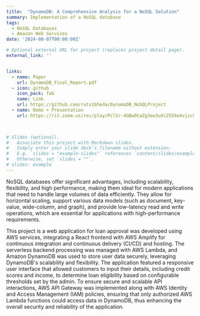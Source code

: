 ```yaml
---
title:  "DynamoDB: A Comprehensive Analysis for a NoSQL Solution"
summary: Implementation of a NoSQL database  
tags:
  - NoSQL Databases
  - Amazon Web Services
date: '2024-08-07T00:00:00Z'

# Optional external URL for project (replaces project detail page).
external_link: ''


links:
  - name: Paper
    url: DynamoDB_Final_Report.pdf
  - icon: github
    icon_pack: fab
    name: Link
    url: https://github.com/rutvibheda/DynamoDB_NoSQLProject
  - name: Demo + Presentation
    url: https://rit.zoom.us/rec/play/PclSr-4GBwOtaZg3ew3uXc255Xe4vjzc8CukSuR4i8qF2ODhHKQ4G39U6-X6CNhvKXjY8RF-cq-TzCzz.X3XR_XhU_bH4ESPB

  

# Slides (optional).
#   Associate this project with Markdown slides.
#   Simply enter your slide deck's filename without extension.
#   E.g. `slides = "example-slides"` references `content/slides/example-slides.md`.
#   Otherwise, set `slides = ""`.
# slides: example
---
```



NoSQL databases offer significant advantages, including scalability, flexibility, and high performance, making them ideal for modern applications that need to handle large volumes of data efficiently. They allow for horizontal scaling, support various data models (such as document, key-value, wide-column, and graph), and provide low-latency read and write operations, which are essential for applications with high-performance requirements.

This project is a web application for loan approval was developed using AWS services, integrating a React frontend with AWS Amplify for continuous integration and continuous delivery (CI/CD) and hosting. The serverless backend processing was managed with AWS Lambda, and Amazon DynamoDB was used to store user data securely, leveraging DynamoDB's scalability and flexibility. The application featured a responsive user interface that allowed customers to input their details, including credit scores and income, to determine loan eligibility based on configurable thresholds set by the admin. To ensure secure and scalable API interactions, AWS API Gateway was implemented along with AWS Identity and Access Management (IAM) policies, ensuring that only authorized AWS Lambda functions could access data in DynamoDB, thus enhancing the overall security and reliability of the application.